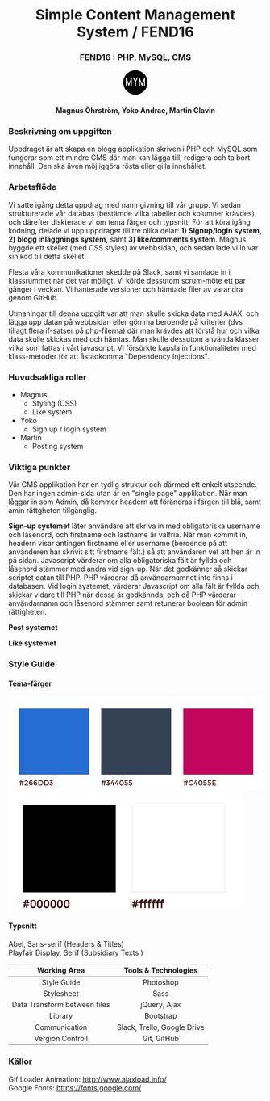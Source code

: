 <div align="center">
<h1>Simple Content Management System / FEND16</h1>
<h3>FEND16 : PHP, MySQL, CMS</h3>
<p align="center"><img src="images/favicon.png" alt="team logo"></p> 
<h4>Magnus Öhrström, Yoko Andrae, Martin Clavin</h4>
</div>  
  
### Beskrivning om uppgiften
Uppdraget är att skapa en blogg applikation skriven i PHP och MySQL som fungerar som ett mindre CMS där man kan lägga till, redigera och ta bort innehåll. Den ska även möjliggöra rösta eller gilla innehållet.

### Arbetsflöde
Vi satte igång detta uppdrag med namngivning till vår grupp. Vi sedan strukturerade vår databas (bestämde vilka tabeller och kolumner krävdes), och därefter diskterade vi om tema färger och typsnitt. För att köra igång kodning, delade vi upp uppdraget till tre olika delar: **1) Signup/login system, 2) blogg inläggnings system,** samt **3) like/comments system**. Magnus byggde ett skellet (med CSS styles) av webbsidan, och sedan lade vi in var sin kod till detta skellet.  
  
Flesta våra kommunikationer skedde på Slack, samt vi samlade in i klassrummet när det var möjligt. Vi körde dessutom scrum-möte ett par gånger i veckan. Vi hanterade versioner och hämtade filer av varandra genom GitHub.  
  
Utmaningar till denna uppgift var att man skulle skicka data med AJAX, och lägga upp datan på webbsidan eller gömma beroende på kriterier (dvs tillagt flera if-satser på php-filerna) där man krävdes att förstå hur och vilka data skulle skickas med och hämtas. Man skulle dessutom använda klasser vilka som fattas i vårt javascript. Vi försörkte kapsla in funktionaliteter med klass-metoder för att åstadkomma "Dependency Injections".  
  
### Huvudsakliga roller
- Magnus
    - Styling (CSS)
    - Like system
 - Yoko
    - Sign up / login system
- Martin
    - Posting system
  

### Viktiga punkter
Vår CMS applikation har en tydlig struktur och därmed ett enkelt utseende. Den har ingen admin-sida utan är en "single page" applikation. När man låggar in som Admin, då kommer headern att förändras i färgen till blå, samt amin rättgheten tillgänglig.    
  
**Sign-up systemet** låter användare att skriva in med obligatoriska username och låsenord, och firstname och lastname är valfria. När man kommit in, headern visar antingen firstname eller username (beroende på att använderen har skrivit sitt firstname fält.)  så att användaren vet att hen är in på sidan. Javascript värderar om alla obligatoriska fält är fyllda och låsenord stämmer med andra vid sign-up. När det godkänner så skickar scriptet datan till PHP. PHP värderar då användarnamnet inte finns i databasen. Vid login systemet, värderar Javascript om alla fält är fyllda och skickar vidare till PHP när dessa är godkännda, och då PHP värderar användarnamn och låsenord stämmer samt retunerar boolean för admin rättigheten.  
  
**Post systemet**  

  
**Like systemet**  

  
### Style Guide
#### Tema-färger
![theme colors](images/mym-color.jpg)
![theme colors](images/mym-color2.jpg)

#### Typsnitt
Abel, Sans-serif (Headers & Titles)  
Playfair Display, Serif (Subsidiary Texts )

|  Working Area | Tools & Technologies |
|:-----:|:-----:|
|Style Guide|Photoshop|
|Stylesheet|Sass|
|Data Transform between files|jQuery, Ajax|
|Library|Bootstrap|
|Communication|Slack, Trello, Google Drive|
|Vergion Controll|Git, GitHub|

  
### Källor
Gif Loader Animation: http://www.ajaxload.info/  
Google Fonts: https://fonts.google.com/